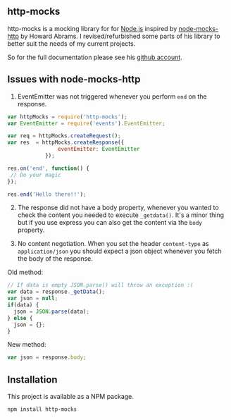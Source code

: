 ## http-mocks

http-mocks is a mocking library for for [Node.js](http://nodejs.org/) inspired
by [node-mocks-http](https://github.com/howardabrams/node-mocks-http) by Howard Abrams.
I revised/refurbished some parts of his library to better suit the needs of my current projects.

So for the full documentation please see his [github account](https://github.com/howardabrams/node-mocks-http).

## Issues with node-mocks-http

1. EventEmitter was not triggered whenever you perform `end` on the response.
 ```javascript
 var httpMocks = require('http-mocks');
 var EventEmitter = require('events').EventEmitter;

 var req = httpMocks.createRequest();
 var res  = httpMocks.createResponse({
                 eventEmitter: EventEmitter
             });

 res.on('end', function() {
  // Do your magic
 });

 res.end('Hello there!!');
 ```

2. The response did not have a body property, whenever you wanted to check the content you
  needed to execute `_getdata()`. It's a minor thing but if you use express you can also get the content via the `body`
  property.

3. No content negotiation. When you set the header `content-type` as `application/json` you should expect a json object
whenever you fetch the body of the response.

Old method:
```javascript
// If data is empty JSON.parse() will throw an exception :(
var data = response._getData();
var json = null;
if(data) {
  json = JSON.parse(data);
} else {
  json = {};
}
```

New method:
```javascript
var json = response.body;
```



## Installation

This project is available as a NPM package.

    npm install http-mocks

